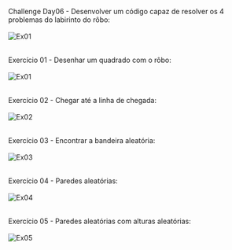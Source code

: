 Challenge Day06 - Desenvolver um código capaz de resolver os 4 problemas do labirinto do rôbo:<br><br>
<img src="Exercícios/ChallengeDay06.gif" alt="Ex01"><br><br>

Exercício 01 - Desenhar um quadrado com o rôbo:<br><br>
<img src="Exercícios/Desenhar_quadrado_robo_1.gif" alt="Ex01"><br><br>

Exercício 02 - Chegar até a linha de chegada:<br><br>
<img src="Exercícios/Linha_de_chegada_2.gif" alt="Ex02"><br><br>

Exercício 03 - Encontrar a bandeira aleatória:<br><br>
<img src="Exercícios/Bandeira_aleatoria_robo_3.gif" alt="Ex03"><br><br>

Exercício 04 - Paredes aleatórias:<br><br>
<img src="Exercícios/Parede_aleatoria_robo_4.gif" alt="Ex04"><br><br>

Exercício 05 - Paredes aleatórias com alturas aleatórias:<br><br>
<img src="Exercícios/Parede_e_altura_aleatorias_robo_5.gif" alt="Ex05"><br><br>

